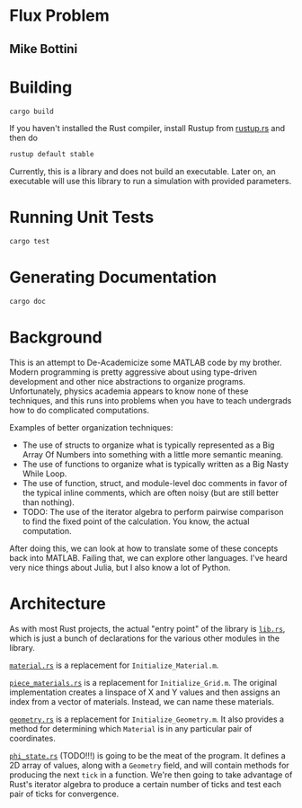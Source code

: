 # Flux Problem

## Mike Bottini

# Building

```bash
cargo build
```

If you haven't installed the Rust compiler, install Rustup from
[rustup.rs](https://rustup.rs/) and then do

```bash
rustup default stable
```

Currently, this is a library and does not build an executable. Later on, an
executable will use this library to run a simulation with provided parameters.

# Running Unit Tests

```bash
cargo test
```

# Generating Documentation

```bash
cargo doc
```

# Background

This is an attempt to De-Academicize some MATLAB code by my brother. Modern
programming is pretty aggressive about using type-driven development and other
nice abstractions to organize programs. Unfortunately, physics academia appears
to know none of these techniques, and this runs into problems when you have to
teach undergrads how to do complicated computations.

Examples of better organization techniques:

* The use of structs to organize what is typically represented as a Big Array Of
Numbers into something with a little more semantic meaning.
* The use of functions to organize what is typically written as a Big Nasty
While Loop.
* The use of function, struct, and module-level doc comments in favor of the
typical inline comments, which are often noisy (but are still better than
nothing).
* TODO: The use of the iterator algebra to perform pairwise comparison to find
the fixed point of the calculation. You know, the actual computation.

After doing this, we can look at how to translate some of these concepts back
into MATLAB. Failing that, we can explore other languages. I've heard very nice
things about Julia, but I also know a lot of Python.

# Architecture

As with most Rust projects, the actual "entry point" of the library is [`lib.rs`](./src/lib.rs),
which is just a bunch of declarations for the various other modules in the library.

[`material.rs`](./src/material.rs) is a replacement for `Initialize_Material.m`.

[`piece_materials.rs`](./src/piece_materials.rs) is a replacement for
`Initialize_Grid.m`. The original implementation creates a linspace of X and Y
values and then assigns an index from a vector of materials. Instead, we can
name these materials.

[`geometry.rs`](./src/geometry.rs) is a replacement for `Initialize_Geometry.m`.
It also provides a method for determining which `Material` is in any particular
pair of coordinates.

[`phi_state.rs`](./src/phi_state.rs) (TODO!!!) is going to be the meat of the
program. It defines a 2D array of values, along with a `Geometry` field, and
will contain methods for producing the next `tick` in a function. We're then
going to take advantage of Rust's iterator algebra to produce a certain number
of ticks and test each pair of ticks for convergence.